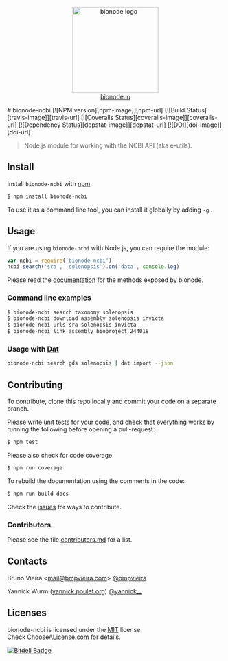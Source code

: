 <p align="center">
  <a href="http://bionode.io">
    <img height="200" width="200" title="bionode" alt="bionode logo" src="https://rawgithub.com/bionode/bionode/master/docs/bionode-logo.min.svg"/>
  </a>
  <br/>
  <a href="http://bionode.io/">bionode.io</a>
</p>
# bionode-ncbi [![NPM version][npm-image]][npm-url] [![Build Status][travis-image]][travis-url] [![Coveralls Status][coveralls-image]][coveralls-url] [![Dependency Status][depstat-image]][depstat-url] [![DOI][doi-image]][doi-url]


> Node.js module for working with the NCBI API (aka e-utils).


Install
-------

Install ```bionode-ncbi``` with [npm](//npmjs.org):

```sh
$ npm install bionode-ncbi
```
To use it as a command line tool, you can install it globally by adding ```-g``` .


Usage
-----

If you are using ```bionode-ncbi``` with Node.js, you can require the module:

```js
var ncbi = require('bionode-ncbi')
ncbi.search('sra', 'solenopsis').on('data', console.log)
```

Please read the [documentation](http://rawgit.com/bionode/bionode-ncbi/master/docs/bionode-ncbi.html) for the methods exposed by bionode.

### Command line examples
```sh
$ bionode-ncbi search taxonomy solenopsis
$ bionode-ncbi download assembly solenopsis invicta
$ bionode-ncbi urls sra solenopsis invicta
$ bionode-ncbi link assembly bioproject 244018
```

### Usage with [Dat](http://dat-data.com)
```sh
bionode-ncbi search gds solenopsis | dat import --json
```

Contributing
------------

To contribute, clone this repo locally and commit your code on a separate branch.

Please write unit tests for your code, and check that everything works by running the following before opening a pull-request:

```sh
$ npm test
```

Please also check for code coverage:

```sh
$ npm run coverage
```

To rebuild the documentation using the comments in the code:

```sh
$ npm run build-docs
```
Check the [issues](http://github.com/bionode/bionode-ncbi/issues) for ways to contribute.

### Contributors
Please see the file [contributors.md](contributors.md) for a list.

Contacts
--------
Bruno Vieira <[mail@bmpvieira.com](mailto:mail@bmpvieira.com)> [@bmpvieira](//twitter.com/bmpvieira)

Yannick Wurm ([yannick.poulet.org](http://yannick.poulet.org)) [@yannick__](//twitter.com/yannick__)

Licenses
--------

bionode-ncbi is licensed under the [MIT](https://raw.github.com/bionode/bionode-ncbi/master/LICENSE) license.  
Check [ChooseALicense.com](http://choosealicense.com/licenses/mit) for details.

[npm-url]: http://npmjs.org/package/bionode-ncbi
[npm-image]: http://badge.fury.io/js/bionode-ncbi.png
[travis-url]: http://travis-ci.org/bionode/bionode-ncbi
[travis-image]: http://travis-ci.org/bionode/bionode-ncbi.png?branch=master
[coveralls-url]: http://coveralls.io/r/bionode/bionode-ncbi
[coveralls-image]: http://coveralls.io/repos/bionode/bionode-ncbi/badge.png
[depstat-url]: http://david-dm.org/bionode/bionode-ncbi
[depstat-image]: http://david-dm.org/bionode/bionode-ncbi.png
[doi-url]: http://dx.doi.org/10.5281/zenodo.10610
[doi-image]: https://zenodo.org/badge/3959/bionode/bionode-ncbi.png

[![Bitdeli Badge](http://d2weczhvl823v0.cloudfront.net/bionode/bionode-ncbi/trend.png)](https://bitdeli.com/free "Bitdeli Badge")
